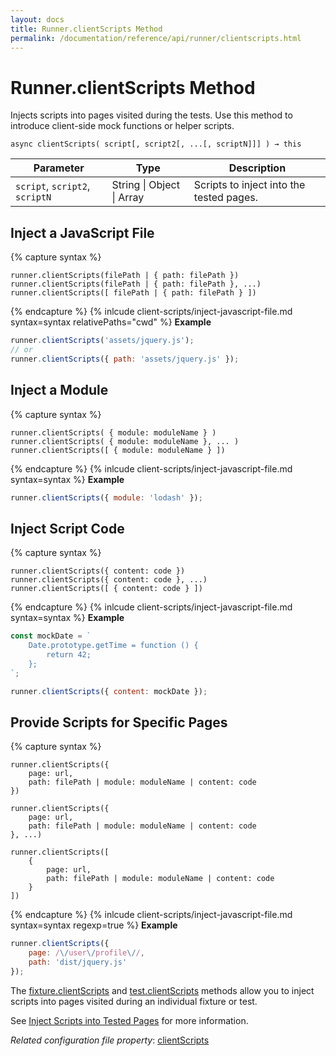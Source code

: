 ```yaml
---
layout: docs
title: Runner.clientScripts Method
permalink: /documentation/reference/api/runner/clientscripts.html
---
```

# Runner.clientScripts Method

Injects scripts into pages visited during the tests. Use this method to introduce client-side mock functions or helper scripts.

```text
async clientScripts( script[, script2[, ...[, scriptN]]] ) → this
```

Parameter | Type                | Description
--------- | ------------------- | ------------
`script`, `script2`, `scriptN`  | String &#124; Object &#124; Array | Scripts to inject into the tested pages.

## Inject a JavaScript File

{% capture syntax %}
```text
runner.clientScripts(filePath | { path: filePath })
runner.clientScripts(filePath | { path: filePath }, ...)
runner.clientScripts([ filePath | { path: filePath } ])
```
{% endcapture %}
{% inlcude client-scripts/inject-javascript-file.md syntax=syntax relativePaths="cwd" %}
**Example**

```js
runner.clientScripts('assets/jquery.js');
// or
runner.clientScripts({ path: 'assets/jquery.js' });
```

## Inject a Module

{% capture syntax %}
```text
runner.clientScripts( { module: moduleName } )
runner.clientScripts( { module: moduleName }, ... )
runner.clientScripts([ { module: moduleName } ])
```
{% endcapture %}
{% inlcude client-scripts/inject-javascript-file.md syntax=syntax %}
**Example**

```js
runner.clientScripts({ module: 'lodash' });
```

## Inject Script Code

{% capture syntax %}
```text
runner.clientScripts({ content: code })
runner.clientScripts({ content: code }, ...)
runner.clientScripts([ { content: code } ])
```
{% endcapture %}
{% inlcude client-scripts/inject-javascript-file.md syntax=syntax %}
**Example**

```js
const mockDate = `
    Date.prototype.getTime = function () {
        return 42;
    };
`;

runner.clientScripts({ content: mockDate });
```

## Provide Scripts for Specific Pages

{% capture syntax %}
```text
runner.clientScripts({
    page: url,
    path: filePath | module: moduleName | content: code
})

runner.clientScripts({
    page: url,
    path: filePath | module: moduleName | content: code
}, ...)

runner.clientScripts([
    {
        page: url,
        path: filePath | module: moduleName | content: code
    }
])
```
{% endcapture %}
{% inlcude client-scripts/inject-javascript-file.md syntax=syntax regexp=true %}
**Example**

```js
runner.clientScripts({
    page: /\/user\/profile\//,
    path: 'dist/jquery.js'
});
```

The [fixture.clientScripts](../../test-api/fixture/clientscripts.md) and [test.clientScripts](../../test-api/test/clientscripts.md) methods allow you to inject scripts into pages visited during an individual fixture or test.

See [Inject Scripts into Tested Pages](../../../guides/advanced-guides/inject-client-scripts.md) for more information.

*Related configuration file property*: [clientScripts](../../configuration-file.md#clientscripts)
